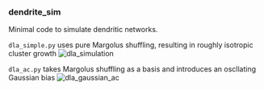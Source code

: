### dendrite_sim

Minimal code to simulate dendritic networks.  

`dla_simple.py` uses pure Margolus shuffling, resulting in roughly isotropic cluster growth
![dla_simulation](https://github.com/user-attachments/assets/57ba2532-a5f4-46ad-b4d5-b044b1e8ea76)


`dla_ac.py` takes Margolus shuffling as a basis and introduces an oscllating Gaussian bias
![dla_gaussian_ac](https://github.com/user-attachments/assets/9f27a28d-0448-47ea-b872-4ae8c25d0019)
